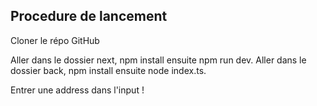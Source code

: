 ## Procedure de lancement

Cloner le répo GitHub

Aller dans le dossier next, npm install ensuite npm run dev.
Aller dans le dossier back, npm install ensuite node index.ts.

Entrer une address dans l'input !
